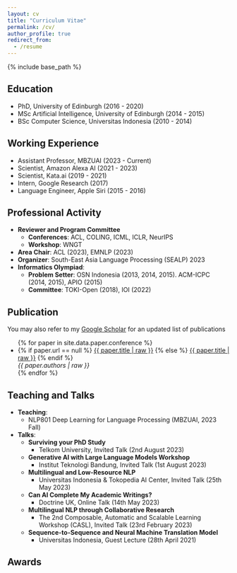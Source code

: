 ```yaml
---
layout: cv
title: "Curriculum Vitae"
permalink: /cv/
author_profile: true
redirect_from:
  - /resume
---
```


{% include base_path %}

## Education

* PhD, University of Edinburgh (2016 - 2020)
* MSc Artificial Intelligence, University of Edinburgh (2014 - 2015)
* BSc Computer Science, Universitas Indonesia (2010 - 2014)

## Working Experience

* Assistant Professor, MBZUAI (2023 - Current)
* Scientist, Amazon Alexa AI (2021 - 2023)
* Scientist, Kata.ai (2019 - 2021)
* Intern, Google Research (2017)
* Language Engineer, Apple Siri (2015 - 2016)
  
## Professional Activity

* **Reviewer and Program Committee**
  * **Conferences**: ACL, COLING, ICML, ICLR, NeurIPS
  * **Workshop**: WNGT
* **Area Chair**: ACL (2023), EMNLP (2023)
* **Organizer**: South-East Asia Language Processing (SEALP) 2023
* **Informatics Olympiad**:
  * **Problem Setter**: OSN Indonesia (2013, 2014, 2015). ACM-ICPC (2014, 2015), APIO (2015)
  * **Committee**: TOKI-Open (2018), IOI (2022)

## Publication

You may also refer to my [Google Scholar](https://scholar.google.ca/citations?hl=en&user=0Cyfqv4AAAAJ&view_op=list_works&sortby=pubdate) for an updated list of publications
<ul>
{% for paper in site.data.paper.conference %}
<li>{% if paper.url == null %}
      <a href="{{ paper.url }}">{{ paper.title | raw }}</a>
    {% else %}
      <a href="{{ paper.url }}">{{ paper.title | raw }}</a>
    {% endif %}
  <br>
  <i>{{ paper.authors | raw }}</i></li>
{% endfor %}
</ul>

## Teaching and Talks

* **Teaching**:
  * NLP801 Deep Learning for Language Processing (MBZUAI, 2023 Fall) 
* **Talks**:
  * **Surviving your PhD Study**
    - Telkom University, Invited Talk (2nd August 2023)
  * **Generative AI with Large Language Models Workshop**
    - Institut Teknologi Bandung, Invited Talk (1st August 2023)
  * **Multilingual and Low-Resource NLP**
    - Universitas Indonesia & Tokopedia AI Center, Invited Talk (25th May 2023)
  * **Can AI Complete My Academic Writings?**
    - Doctrine UK, Online Talk (14th May 2023)
  * **Multilingual NLP through Collaborative Research**
    - The 2nd Composable, Automatic and Scalable Learning Workshop (CASL), Invited Talk (23rd February 2023)
  * **Sequence-to-Sequence and Neural Machine Translation Model**
    - Universitas Indonesia, Guest Lecture (28th April 2021)
    

## Awards
